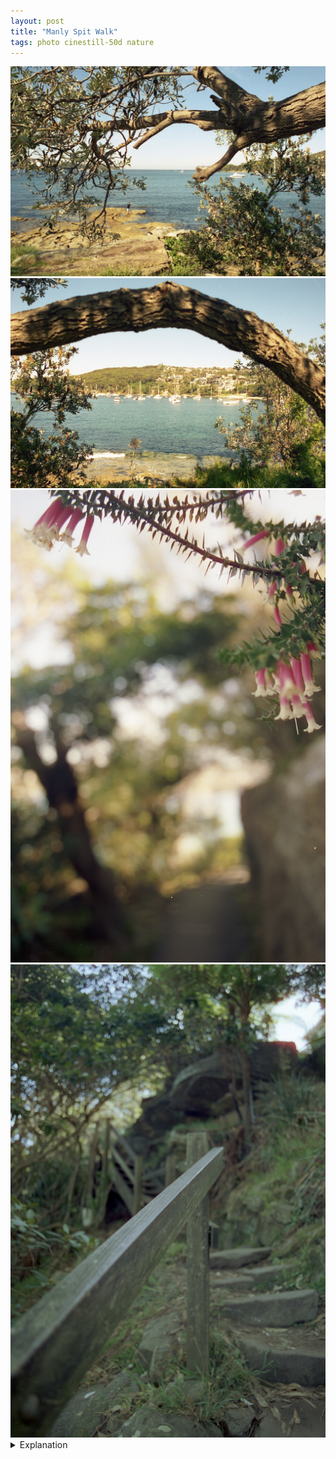 ```yaml
---
layout: post
title: "Manly Spit Walk"
tags: photo cinestill-50d nature
---
```


<div class="grid two">
	<img src="/assets/images/2023-05/2023-05-06-01-manly-spit-walk-1.jpg" />
	<img src="/assets/images/2023-05/2023-05-06-01-manly-spit-walk-2.jpg" />
	<img src="/assets/images/2023-05/2023-05-06-01-manly-spit-walk-3.jpg" />
	<img src="/assets/images/2023-05/2023-05-06-01-manly-spit-walk-4.jpg" />
</div>

<details>
	<summary>Explanation</summary>

	Continuing my Sydney picture series is this set of 4 pictures I took during the Manly to Spit Bridge walk. I chose to start at Manly because there was a bakery I wanted to try out there and it seemed like a nice place to chill and get some snacks and stuff for the walk.<br><br>

	Overall, the walk is really nice. It took me about 4 hours though I was going pretty slowly and stopped a lot along the way to take pictures or read or otherwise just chill out.<br><br>

	But that's neither here nor there really. These pictures are grouped into two pairs. The first pair were taken from the same spot overlooking a bit of coast and the second are just paired together for their general vibe and structure which I'll get into.<br><br>

	To start with the first pair, I took these from a bench I saw and just wanted to take a bit of a break. I saw the fisherman, actually there's a pair of fishermen though only one's in the first picture, and decided to see how I wanted to set the picture up. In both pictures I really wanted to use the tree branch to frame the picture. It creates the effect of magnifying the center area without needing it to be particularly in focus. Even though the man isn't particularly large in the frame, it's still really clear what action he's doing and how he interacts with the rest of the frame and I really do enjoy that. The second picture does a similar thing with the docked boats. While they aren't super sharp, there's a clear understanding between them and the rest of the frame. What I will say is that I think that both pictures are maybe a stop or two brighter than I'd like. I think in both cases, they'd be better suited a touch darker. The sky washes out a bit as is and there's a bit of detail loss that I'm not entirely happy with.<br><br>

	For this second pair, they follow a very similar and honestly quite simplistic structure. Both are structured with a close in focus foreground object and a background that is mostly out of focus. However, where they differ is perhaps more interesting than where they're similar.<br><br>

	While I can't be certain because I didn't mark it down, I think the first picture is shot with a 50mm lens and the second with a 28mm lens. I know I brought both and was switching a bit but was generally using the 28mm throughout this roll, which I'll speak about in the future. Part of why I think the second picture was shot with 28 is because it feels longer. The stairs feel stretched out in a way that feels more than if it were shot normal (50mm). The first picture however, feels pretty normal to me, there doesn't appear to be any sort of stretching. That said, it's a bit more difficult to tell with the type of scene it is. It's entirely possible both were shot with 28.<br><br>

	If we're talking about the feel or vibe of the two pictures, the first I would maybe classify as dreamy. The soft and generally bright lighting and really soft bokeh is both pleasing and relaxing. It's feels cozy and natural with the flowers up top. The second picture on the other hand feels maybe a bit menacing or unnerving. This comes partially from the colors being a lot more muted and dark. But also I think there's a bit of an archetype towards a close in focus stairway that evokes a bit of a horror theme and vibe. Like the first scene before a cutaway.<br><br>

	One thing I want to note in the second picture is the top right. Obviously, it's brighter than the rest of the picture, but also there's an interesting effect there that I haven't personally seen yet in my photos. What I'm talking about is that reddish glow or shadow around the light. This is commonly called halation and is seen in certain kinds of film including, as I found out after this got developed, this film. There are a few more pictures on this roll where this is obvious and it's an interesting effect that is more well known with film, though again is not true for all film stocks. In recent years, some people have been looking to replicate this effect on digital cameras, mostly for video and it's a cool and interesting thing to notice and think about. One notable example is the director Rian Johnson and his work on the Knives Out movies. I don't think it's necessarily important to this picture in particular but I wanted to note it for the next post where it'll maybe matter more.<br><br>

	Anyway, that's it for this post. I'm keeping it a bit short because I don't honestly have that much to say. These are pretty simple pictures and while I do like them, I don't really havee a whole lot to say about them. There are definitely things to think about and get better at in all of them, but ultimately I think I might've made the same decisions when faced with the same scenes in the future.
</details>